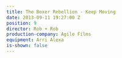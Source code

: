 ```yaml
---
title: The Boxer Rebellion - Keep Moving
date: 2013-09-11 19:27:00 Z
position: 9
director: Rob + Rob
production-company: Agile Films
equipment: Arri Alexa
is-shown: false
---
```


